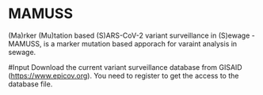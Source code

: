 # MAMUSS
(Ma)rker (Mu)tation based (S)ARS-CoV-2 variant surveillance in (S)ewage - MAMUSS, is a marker mutation based apporach for varaint analysis in sewage. 

#Input
Download the current variant surveillance database from GISAID (https://www.epicov.org). You need to register to get the access to the database file. 
